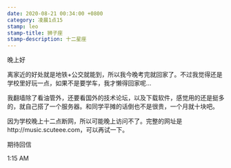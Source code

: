 ```yaml
---
date: 2020-08-21 00:34:00 +0800
category: 凌晨1点15
stamp: leo
stamp-title: 狮子座
stamp-description: 十二星座
---
```


<p>
晚上好

离家近的好处就是地铁+公交就能到，所以我今晚考完就回家了。不过我觉得还是学校里好玩一点，如果不是要学车，我才懒得回家呢…

我翻墙除了看油管外，还要看国外的技术论坛，以及下载软件，感觉用的还是挺多的，就自己搭了一个服务器。和同学平摊的话倒也不是很贵，一个月就十块吧。

因为学校晚上十二点断网，所以可能晚上访问不了。完整的网址是http://music.scuteee.com，可以再试一下。

期待回信

1:15 AM
</p>